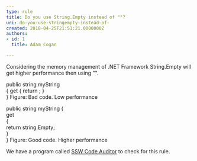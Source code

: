 ```yaml
---
type: rule
title: Do you use String.Empty instead of ""?
uri: do-you-use-stringempty-instead-of-
created: 2018-04-25T21:51:21.0000000Z
authors:
- id: 1
  title: Adam Cogan

---
```


 
Considering the memory management of .NET Framework String.Empty will get higher performance then using "".
 
​public string myString     
{
 get
 {
 return ;
 }     
}
Figure: Bad code. Low performance​​

public string myString
{     
 get     
 {     
 return string.Empty;     
 }     
}​
   Figure: Good code. Higher performance

We have a program called [SSW Code Auditor](https&#58;//www.ssw.com.au/ssw/CodeAuditor/Rules.aspx#TimeSpan) to check for this rule.​

